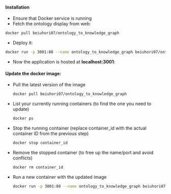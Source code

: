 
#### Installation
* Ensure that Docker service is running
* Fetch the ontology display from web:
~~~bash
docker pull beiuhori07/ontology_to_knowledge_graph
~~~
* Deploy it:
~~~bash
docker run -p 3001:80 --name ontology_to_knowledge_graph beiuhori07/ontology_to_knowledge_graph
~~~
* Now the application is hosted at __localhost:3001__:
  
#### Update the docker image:
  * Pull the latest version of the image
    ~~~bash
    docker pull beiuhori07/ontology_to_knowledge_graph
    ~~~
  * List your currently running containers (to find the one you need to update)
    ~~~bash
    docker ps
    ~~~
  * Stop the running container (replace container_id with the actual container ID from the previous step)
    ~~~bash
    docker stop container_id
    ~~~
  * Remove the stopped container (to free up the name/port and avoid conflicts)
    ~~~bash
    docker rm container_id
    ~~~
  * Run a new container with the updated image
    ~~~bash
    docker run -p 3001:80 --name ontology_to_knowledge_graph beiuhori07/ontology_to_knowledge_graph
    ~~~
